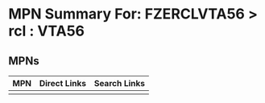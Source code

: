 



# MPN Summary For: FZERCLVTA56 > rcl : VTA56

## MPNs
  

|MPN|Direct Links|Search Links|
| :--- | :--- | :--- |
||||

